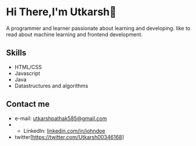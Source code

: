 # Hi There,I'm Utkarsh👋
 A programmer and learner passionate about learning and developing. like to read about machine learning and frontend development.
 
 ## Skills
 - HTML/CSS
 - Javascript
 - Java 
 - Datastructures and algorithms

## Contact me
- e-mail: utkarshpathak585@gmail.com
- - LinkedIn: [linkedin.com/in/johndoe](https://www.linkedin.com/in/johndoe/)
- twitter[https://twitter.com/Utkarsh00346168]

